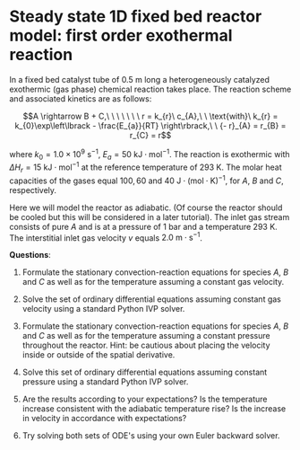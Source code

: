 # Steady state 1D fixed bed reactor model: first order exothermal reaction

In a fixed bed catalyst tube of $0.5~\mathrm{m}$ long a heterogeneously catalyzed
exothermic (gas phase) chemical reaction takes place. The reaction
scheme and associated kinetics are as follows:

$$A \rightarrow B + C,\ \ \ \ \ \ \ r = k_{r}\ c_{A},\ \ \text{with}\ k_{r} = k_{0}\exp\left\lbrack - \frac{E_{a}}{RT} \right\rbrack,\ \ {- r}_{A} = r_{B} = r_{C} = r$$

where $k_{0} = 1.0 \times 10^{9}~\mathrm{s^{-1}}$, $E_{a} = 50~\mathrm{kJ \cdot mol^{-1}}$. The
reaction is exothermic with $\Delta H_{r} = 15~\mathrm{kJ \cdot mol^{-1}}$ at the reference
temperature of $293~\mathrm{K}$. The molar heat capacities of the gases equal $100,
60$ and $40~\mathrm{J \cdot (mol \cdot K)^{-1}}$, for $A$, $B$ and $C$, respectively.

Here we will model the reactor as adiabatic. (Of course the reactor
should be cooled but this will be considered in a later tutorial). The
inlet gas stream consists of pure $A$ and is at a pressure of $1~\mathrm{bar}$ and a
temperature $293~\mathrm{K}$. The interstitial inlet gas velocity $v$ equals $2.0~\mathrm{m \cdot s^{-1}}$.

**Questions**:

1.  Formulate the stationary convection-reaction equations for species
    $A$, $B$ and $C$ as well as for the temperature assuming a constant
    gas velocity.

2.  Solve the set of ordinary differential equations assuming constant
    gas velocity using a standard Python IVP solver.

3.  Formulate the stationary convection-reaction equations for species
    $A$, $B$ and $C$ as well as for the temperature assuming a constant
    pressure throughout the reactor. Hint: be cautious about placing the
    velocity inside or outside of the spatial derivative.

4.  Solve this set of ordinary differential equations assuming constant
    pressure using a standard Python IVP solver.

5.  Are the results according to your expectations? Is the temperature
    increase consistent with the adiabatic temperature rise? Is the
    increase in velocity in accordance with expectations?

6.  Try solving both sets of ODE's using your own Euler backward solver.
